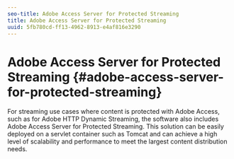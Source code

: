 ```yaml
---
seo-title: Adobe Access Server for Protected Streaming
title: Adobe Access Server for Protected Streaming
uuid: 5fb780cd-ff13-4962-8913-e4af816e3290
---
```


# Adobe Access Server for Protected Streaming {#adobe-access-server-for-protected-streaming}

For streaming use cases where content is protected with Adobe Access, such as for Adobe HTTP Dynamic Streaming, the software also includes Adobe Access Server for Protected Streaming. This solution can be easily deployed on a servlet container such as Tomcat and can achieve a high level of scalability and performance to meet the largest content distribution needs. 
